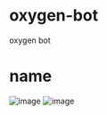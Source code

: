 # oxygen-bot
oxygen bot

# name
![image](https://cdn.discordapp.com/attachments/884768577541009419/1058786595274227732/Untitled.png)
![image](https://cdn.discordapp.com/attachments/884768577541009419/1058786860110991421/image.png)
